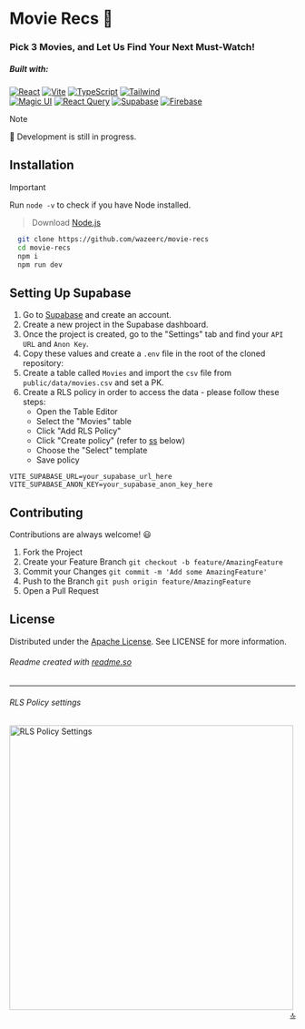 <a name="readme-top"></a>

# Movie Recs 🎥

### Pick 3 Movies, and Let Us Find Your Next Must-Watch!

##### Built with:
[![React](https://img.shields.io/badge/react.js-000000?style=for-the-badge&logo=react&logoColor=white)](https://react.dev/)
[![Vite](https://img.shields.io/badge/vite-000000?style=for-the-badge&logo=vite&logoColor=white)](https://vitejs.dev/)
[![TypeScript](https://img.shields.io/badge/TypeScript-000000?style=for-the-badge&logo=typescript&logoColor=white)](https://www.typescriptlang.org/)
[![Tailwind](https://img.shields.io/badge/tailwindcss-000000?style=for-the-badge&logo=tailwindcss&logoColor=white)](https://tailwindcss.com/)
<br>
[![Magic UI](https://img.shields.io/badge/magicui-000000?style=for-the-badge&logo=magicui&logoColor=white)](https://magicui.design/)
[![React Query](https://img.shields.io/badge/React%20Query-000000?style=for-the-badge&logo=react-query&logoColor=white)](https://tanstack.com/query)
[![Supabase](https://img.shields.io/badge/Supabase-000000?style=for-the-badge&logo=supabase&logoColor=white)](https://supabase.com/)
[![Firebase](https://img.shields.io/badge/firebase-000000?style=for-the-badge&logo=firebase&logoColor=white)](https://firebase.google.com/)

> [!Note]  
> 🚧 Development is still in progress.

## Installation

> [!IMPORTANT]  
> Run `node -v` to check if you have Node installed. 
> > Download [Node.js](https://nodejs.org/en/download/prebuilt-installer)


```bash
  git clone https://github.com/wazeerc/movie-recs
  cd movie-recs
  npm i
  npm run dev
```

## Setting Up Supabase

1. Go to [Supabase](https://supabase.com) and create an account.
2. Create a new project in the Supabase dashboard.
3. Once the project is created, go to the "Settings" tab and find your `API URL` and `Anon Key`.
4. Copy these values and create a `.env` file in the root of the cloned repository:
5. Create a table called `Movies` and import the `csv` file from `public/data/movies.csv` and set a PK.
6. Create a RLS policy in order to access the data - please follow these steps:
   + Open the Table Editor
   + Select the "Movies" table
   + Click "Add RLS Policy"
   + Click "Create policy" (refer to [ss](#ss) below)
   + Choose the "Select" template
   + Save policy


```
VITE_SUPABASE_URL=your_supabase_url_here
VITE_SUPABASE_ANON_KEY=your_supabase_anon_key_here
```
    
## Contributing

Contributions are always welcome! 😃

1. Fork the Project
2. Create your Feature Branch `git checkout -b feature/AmazingFeature`
3. Commit your Changes `git commit -m 'Add some AmazingFeature'`
4. Push to the Branch `git push origin feature/AmazingFeature`
5. Open a Pull Request


## License

Distributed under the [Apache License](http://www.apache.org/licenses/). See LICENSE for more information.


###### Readme created with [readme.so](https://github.com/octokatherine/readme.so)

---

###### RLS Policy settings
<img style="float: left;" id="ss" width="500px" src="https://github.com/user-attachments/assets/2aac28e9-b791-430d-92f4-4ff05800c125" alt="RLS Policy Settings"><img/>

<p align="right"><a href="#readme-top">🔝</a></p>
